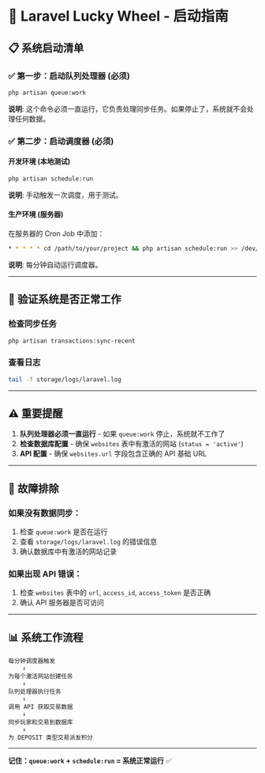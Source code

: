 # 🚀 Laravel Lucky Wheel - 启动指南

## 📋 系统启动清单

### ✅ **第一步：启动队列处理器 (必须)**
```bash
php artisan queue:work
```
**说明**: 这个命令必须一直运行，它负责处理同步任务。如果停止了，系统就不会处理任何数据。

### ✅ **第二步：启动调度器 (必须)**

#### **开发环境 (本地测试)**
```bash
php artisan schedule:run
```
**说明**: 手动触发一次调度，用于测试。

#### **生产环境 (服务器)**
在服务器的 Cron Job 中添加：
```bash
* * * * * cd /path/to/your/project && php artisan schedule:run >> /dev/null 2>&1
```
**说明**: 每分钟自动运行调度器。

---

## 🔧 验证系统是否正常工作

### 检查同步任务
```bash
php artisan transactions:sync-recent
```

### 查看日志
```bash
tail -f storage/logs/laravel.log
```

---

## ⚠️ 重要提醒

1. **队列处理器必须一直运行** - 如果 `queue:work` 停止，系统就不工作了
2. **检查数据库配置** - 确保 `websites` 表中有激活的网站 (`status = 'active'`)
3. **API 配置** - 确保 `websites.url` 字段包含正确的 API 基础 URL

---

## 🚨 故障排除

### 如果没有数据同步：
1. 检查 `queue:work` 是否在运行
2. 查看 `storage/logs/laravel.log` 的错误信息
3. 确认数据库中有激活的网站记录

### 如果出现 API 错误：
1. 检查 `websites` 表中的 `url`, `access_id`, `access_token` 是否正确
2. 确认 API 服务器是否可访问

---

## 📊 系统工作流程

```
每分钟调度器触发
    ↓
为每个激活网站创建任务
    ↓
队列处理器执行任务
    ↓
调用 API 获取交易数据
    ↓
同步玩家和交易到数据库
    ↓
为 DEPOSIT 类型交易派发积分
```

---

**记住：`queue:work` + `schedule:run` = 系统正常运行** ✅
